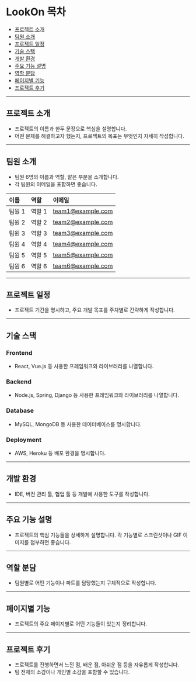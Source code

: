 # LookOn 목차

- [프로젝트 소개](#프로젝트-소개)
- [팀원 소개](#팀원-소개)
- [프로젝트 일정](#프로젝트-일정)
- [기술 스택](#기술-스택)
- [개발 환경](#개발-환경)
- [주요 기능 설명](#주요-기능-설명)
- [역할 분담](#역할-분담)
- [페이지별 기능](#페이지별-기능)
- [프로젝트 후기](#프로젝트-후기)

---

## 프로젝트 소개

- 프로젝트의 이름과 한두 문장으로 핵심을 설명합니다.
- 어떤 문제를 해결하고자 했는지, 프로젝트의 목표는 무엇인지 자세히 작성합니다.

---

## 팀원 소개

- 팀원 6명의 이름과 역할, 맡은 부분을 소개합니다.
- 각 팀원의 이메일을 포함하면 좋습니다.

| 이름 | 역할 | 이메일 |
| :--- | :--- | :--- |
| 팀원 1 | 역할 1 | team1@example.com |
| 팀원 2 | 역할 2 | team2@example.com |
| 팀원 3 | 역할 3 | team3@example.com |
| 팀원 4 | 역할 4 | team4@example.com |
| 팀원 5 | 역할 5 | team5@example.com |
| 팀원 6 | 역할 6 | team6@example.com |

---

## 프로젝트 일정

- 프로젝트 기간을 명시하고, 주요 개발 목표를 주차별로 간략하게 작성합니다.

---

## 기술 스택

### **Frontend**

- React, Vue.js 등 사용한 프레임워크와 라이브러리를 나열합니다.

### **Backend**

- Node.js, Spring, Django 등 사용한 프레임워크와 라이브러리를 나열합니다.

### **Database**

- MySQL, MongoDB 등 사용한 데이터베이스를 명시합니다.

### **Deployment**

- AWS, Heroku 등 배포 환경을 명시합니다.

---

## 개발 환경

- IDE, 버전 관리 툴, 협업 툴 등 개발에 사용한 도구를 작성합니다.

---

## 주요 기능 설명

- 프로젝트의 핵심 기능들을 상세하게 설명합니다. 각 기능별로 스크린샷이나 GIF 이미지를 첨부하면 좋습니다.

---

## 역할 분담

- 팀원별로 어떤 기능이나 파트를 담당했는지 구체적으로 작성합니다.

---

## 페이지별 기능

- 프로젝트의 주요 페이지별로 어떤 기능들이 있는지 정리합니다.

---

## 프로젝트 후기

- 프로젝트를 진행하면서 느낀 점, 배운 점, 아쉬운 점 등을 자유롭게 작성합니다.
- 팀 전체의 소감이나 개인별 소감을 포함할 수 있습니다.
